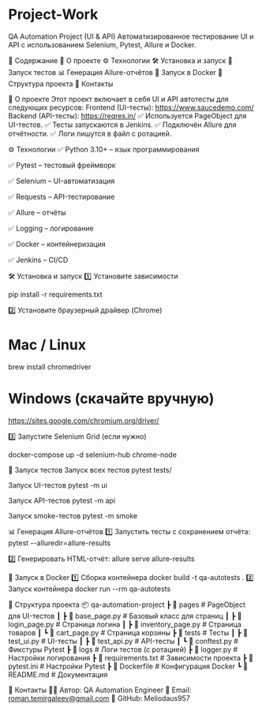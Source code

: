 # Project-Work
QA Automation Project (UI & API)
Автоматизированное тестирование UI и API с использованием Selenium, Pytest, Allure и Docker.



📌 Содержание
📌 О проекте
⚙️ Технологии
🛠 Установка и запуск
🚀 Запуск тестов
📊 Генерация Allure-отчётов
🐳 Запуск в Docker
📂 Структура проекта
📝 Контакты



📌 О проекте
Этот проект включает в себя UI и API автотесты для следующих ресурсов:
Frontend (UI-тесты): https://www.saucedemo.com/
Backend (API-тесты): https://reqres.in/
✅ Используется PageObject для UI-тестов.
✅ Тесты запускаются в Jenkins.
✅ Подключён Allure для отчётности.
✅ Логи пишутся в файл с ротацией.



⚙️ Технологии
✅ Python 3.10+ – язык программирования

✅ Pytest – тестовый фреймворк

✅ Selenium – UI-автоматизация

✅ Requests – API-тестирование

✅ Allure – отчёты

✅ Logging – логирование

✅ Docker – контейнеризация

✅ Jenkins – CI/CD


🛠 Установка и запуск
1️⃣ Установите зависимости

pip install -r requirements.txt

2️⃣ Установите браузерный драйвер (Chrome)
# Mac / Linux

brew install chromedriver

# Windows (скачайте вручную)

https://sites.google.com/chromium.org/driver/

3️⃣ Запустите Selenium Grid (если нужно)

docker-compose up -d selenium-hub chrome-node



🚀 Запуск тестов
Запуск всех тестов
pytest tests/


Запуск UI-тестов
pytest -m ui


Запуск API-тестов
pytest -m api


Запуск smoke-тестов
pytest -m smoke



📊 Генерация Allure-отчётов
1️⃣ Запустить тесты с сохранением отчёта:
pytest --alluredir=allure-results

2️⃣ Генерировать HTML-отчёт:
allure serve allure-results



🐳 Запуск в Docker
1️⃣ Сборка контейнера
docker build -t qa-autotests .
2️⃣ Запуск контейнера
docker run --rm qa-autotests



📂 Структура проекта
📦 qa-automation-project
 ┣ 📂 pages                # PageObject для UI-тестов
 ┃ ┣ 📜 base_page.py       # Базовый класс для страниц
 ┃ ┣ 📜 login_page.py      # Страница логина
 ┃ ┣ 📜 inventory_page.py  # Страница товаров
 ┃ ┗ 📜 cart_page.py       # Страница корзины
 ┣ 📂 tests                # Тесты
 ┃ ┣ 📜 test_ui.py         # UI-тесты
 ┃ ┣ 📜 test_api.py        # API-тесты
 ┃ ┗ 📜 conftest.py        # Фикстуры Pytest
 ┣ 📂 logs                 # Логи тестов (с ротацией)
 ┣ 📜 logger.py            # Настройки логирования
 ┣ 📜 requirements.txt     # Зависимости проекта
 ┣ 📜 pytest.ini           # Настройки Pytest
 ┣ 📜 Dockerfile           # Конфигурация Docker
 ┗ 📜 README.md            # Документация



📝 Контакты
👨‍💻 Автор: QA Automation Engineer
📧 Email: roman.temirgaleev@gmail.com
🚀 GitHub: Meliodaus957


